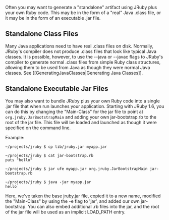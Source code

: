 Often you may want to generate a "standalone" artifact using JRuby plus your own Ruby code. This may be in the form of a "real" Java .class file, or it may be in the form of an executable .jar file.

Standalone Class Files
----------------------

Many Java applications need to have real .class files on disk. Normally, JRuby's compiler does not produce .class files that look like typical Java classes. It is possible, however, to use the --java or --javac flags to JRuby's compiler to generate normal .class files from simple Ruby class structures, allowing them to be used from Java as though they were normal Java classes. See [[GeneratingJavaClasses|Generating Java Classes]].

Standalone Executable Jar Files
-------------------------------

You may also want to bundle JRuby plus your own Ruby code  into a single .jar file that when run launches your application. Starting with JRuby 1.6, you can do this by changing the "Main-Class" for the jar file to point at <code>org.jruby.JarBootstrapMain</code> and adding your own jar-bootstrap.rb to the root of the jar file. This file will be loaded and launched as though it were specified on the command line.

Example:

    ~/projects/jruby $ cp lib/jruby.jar myapp.jar
    
    ~/projects/jruby $ cat jar-bootstrap.rb
    puts "hello"
    
    ~/projects/jruby $ jar ufe myapp.jar org.jruby.JarBootstrapMain jar-bootstrap.rb
    
    ~/projects/jruby $ java -jar myapp.jar
    hello

Here, we've taken the base jruby.jar file, copied it to a new name, modified the "Main-Class" by using the -e flag to 'jar', and added our own jar-bootstrap. You can also embed additional .rb files into the jar, and the root of the jar file will be used as an implicit LOAD_PATH entry.
